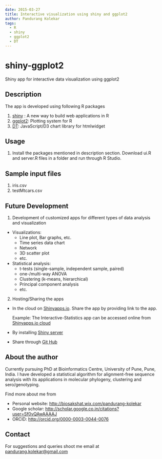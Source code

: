 ```yaml
---
date: 2015-03-27
title: Interactive visualization using shiny and ggplot2
author: Pandurang Kolekar
tags:
  - R
  - shiny
  - ggplot2
  - DT
---
```


# shiny-ggplot2
Shiny app for interactive data visualization using ggplot2

## Description
The app is developed using following R packages
  1. [shiny](http://shiny.rstudio.com/) : A new way to build web applications in R
  2. [ggplot2](http://cran.r-project.org/web/packages/ggplot2/index.html): Plotting system for R
  3. [DT](http://rstudio.github.io/DT/): JavaScript/D3 chart library for htmlwidget
  
## Usage
   1. Install the packages mentioned in description section. Download ui.R and server.R files in a folder and run through R Studio. 

## Sample input files
  1. iris.csv
  2. testMtcars.csv

## Future Development
1. Development of customized apps for different types of data analysis and visualization
  * Visualizations: 
    * Line plot, Bar graphs, etc.
    * Time series data chart
    * Network
    * 3D scatter plot
    * etc.
  * Statistical analysis: 
    * t-tests (single-sample, independent sample, paired)
    * one-/multi-way ANOVA 
    * Clustering (k-means, hierarchical) 
    * Principal component analysis 
    * etc.
2. Hosting/Sharing the apps 
  * In the cloud on [Shinyapps.io](http://www.shinyapps.io/). Share the app by providing link to the app. 
  
    Example: The Interactive-Statistics app can be accessed online from [Shinyapps.io cloud](https://r-world.shinyapps.io/Interactive-Statistics/)
  * By installing [Shiny server](http://www.rstudio.com/products/shiny/shiny-server/) 
  * Share through [Git Hub](http://github.com/)

## About the author
Currently pursuing PhD at Bioinformatics Centre, University of Pune, Pune, India.
I have developed a statistical algorithm for alignment-free sequence analysis with its applications in molecular phylogeny, clustering and sero/genotyping.

Find more about me from
  * Personal website: http://biosakshat.wix.com/pandurang-kolekar
  * Google scholar: http://scholar.google.co.in/citations?user=Sf0vQAwAAAAJ
  * ORCID: http://orcid.org/0000-0003-0044-0076

## Contact
 For suggestions and queries shoot me email at pandurang.kolekar@gmail.com

